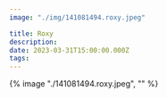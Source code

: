 ```yaml
---
image: "./img/141081494.roxy.jpeg"

title: Roxy
description: 
date: 2023-03-31T15:00:00.000Z
tags: 
---
```

{% image "./141081494.roxy.jpeg", "" %}